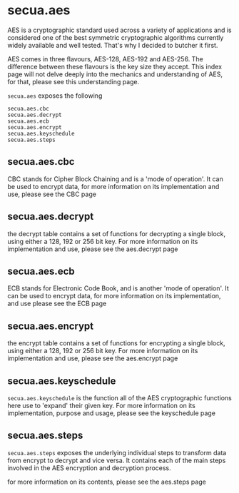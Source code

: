 # secua.aes
AES is a cryptographic standard used across a variety of applications
and is considered one of the best symmetric cryptographic algorithms currently
widely available and well tested. That's why I decided to butcher it first.

AES comes in three flavours, AES-128, AES-192 and AES-256. The difference between
these flavours is the key size they accept. This index page will not delve deeply into
the mechanics and understanding of AES, for that, please see this understanding page.

`secua.aes` exposes the following
```
secua.aes.cbc
secua.aes.decrypt
secua.aes.ecb
secua.aes.encrypt
secua.aes.keyschedule
secua.aes.steps
```
## secua.aes.cbc
CBC stands for Cipher Block Chaining and is a 'mode of operation'. It can be used to encrypt
data, for more information on its implementation and use, please see the CBC page

## secua.aes.decrypt
the decrypt table contains a set of functions for decrypting a single block, using either a 128, 192
or 256 bit key.
For more information on its implementation and use, please see the aes.decrypt page

## secua.aes.ecb
ECB stands for Electronic Code Book, and is another 'mode of operation'. It can be used to encrypt 
data, for more information on its implementation, and use please see the ECB page

## secua.aes.encrypt
the encrypt table contains a set of functions for encrypting a single block, using either a 128, 192
or 256 bit key.
For more information on its implementation and use, please see the aes.encrypt page

## secua.aes.keyschedule
`secua.aes.keyschedule` is the function all of the AES cryptographic functions here use to 'expand' their
given key. For more information on its implementation, purpose and usage, please see the keyschedule page

## secua.aes.steps
`secua.aes.steps` exposes the underlying individual steps to transform data from encrypt to decrypt and vice
versa. It contains each of the main steps involved in the AES encryption and decryption process.

for more information on its contents, please see the aes.steps page